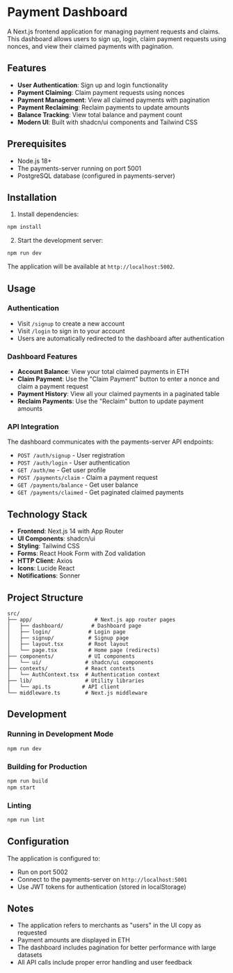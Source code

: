 # Payment Dashboard

A Next.js frontend application for managing payment requests and claims. This dashboard allows users to sign up, login, claim payment requests using nonces, and view their claimed payments with pagination.

## Features

- **User Authentication**: Sign up and login functionality
- **Payment Claiming**: Claim payment requests using nonces
- **Payment Management**: View all claimed payments with pagination
- **Payment Reclaiming**: Reclaim payments to update amounts
- **Balance Tracking**: View total balance and payment count
- **Modern UI**: Built with shadcn/ui components and Tailwind CSS

## Prerequisites

- Node.js 18+ 
- The payments-server running on port 5001
- PostgreSQL database (configured in payments-server)

## Installation

1. Install dependencies:
```bash
npm install
```

2. Start the development server:
```bash
npm run dev
```

The application will be available at `http://localhost:5002`.

## Usage

### Authentication
- Visit `/signup` to create a new account
- Visit `/login` to sign in to your account
- Users are automatically redirected to the dashboard after authentication

### Dashboard Features
- **Account Balance**: View your total claimed payments in ETH
- **Claim Payment**: Use the "Claim Payment" button to enter a nonce and claim a payment request
- **Payment History**: View all your claimed payments in a paginated table
- **Reclaim Payments**: Use the "Reclaim" button to update payment amounts

### API Integration
The dashboard communicates with the payments-server API endpoints:
- `POST /auth/signup` - User registration
- `POST /auth/login` - User authentication
- `GET /auth/me` - Get user profile
- `POST /payments/claim` - Claim a payment request
- `GET /payments/balance` - Get user balance
- `GET /payments/claimed` - Get paginated claimed payments

## Technology Stack

- **Frontend**: Next.js 14 with App Router
- **UI Components**: shadcn/ui
- **Styling**: Tailwind CSS
- **Forms**: React Hook Form with Zod validation
- **HTTP Client**: Axios
- **Icons**: Lucide React
- **Notifications**: Sonner

## Project Structure

```
src/
├── app/                    # Next.js app router pages
│   ├── dashboard/         # Dashboard page
│   ├── login/            # Login page
│   ├── signup/           # Signup page
│   ├── layout.tsx        # Root layout
│   └── page.tsx          # Home page (redirects)
├── components/           # UI components
│   └── ui/              # shadcn/ui components
├── contexts/            # React contexts
│   └── AuthContext.tsx  # Authentication context
├── lib/                 # Utility libraries
│   └── api.ts          # API client
└── middleware.ts        # Next.js middleware
```

## Development

### Running in Development Mode
```bash
npm run dev
```

### Building for Production
```bash
npm run build
npm start
```

### Linting
```bash
npm run lint
```

## Configuration

The application is configured to:
- Run on port 5002
- Connect to the payments-server on `http://localhost:5001`
- Use JWT tokens for authentication (stored in localStorage)

## Notes

- The application refers to merchants as "users" in the UI copy as requested
- Payment amounts are displayed in ETH
- The dashboard includes pagination for better performance with large datasets
- All API calls include proper error handling and user feedback

